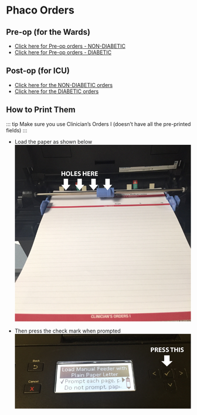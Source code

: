 # Phaco Orders 

## Pre-op (for the Wards) 
- [Click here for Pre-op orders - NON-DIABETIC](https://www.dropbox.com/s/i82wwf7sg9nkl6x/Wards-Orders-non-diabetic.xlsx?dl=0)
- [Click here for Pre-op orders - DIABETIC](https://www.dropbox.com/s/plmzmvqkze6elfq/Wards-Orders-diabetic.xlsx?dl=0)

## Post-op (for ICU)
-   [Click here for
    the NON-DIABETIC orders](https://www.dropbox.com/s/w27azh4jroc1xl3/ICU-orders-for-postop-cataract-sx-non-diabetic.xlsx?dl=0)
-   [Click here for
    the DIABETIC orders](https://www.dropbox.com/s/nym0yribgnegbfr/ICU-orders-for-postop-cataract-sx-diabetic.xlsx?dl=0)


## How to Print Them
::: tip
 Make sure you use Clinician’s Orders I (doesn’t have all the pre-printed fields)
:::

-   Load the paper as shown below ![Load the paper as follows](./loadpaper.png)

-   Then press the check mark when prompted ![Press the check mark when prompted by the printer](./pressthis.png)
